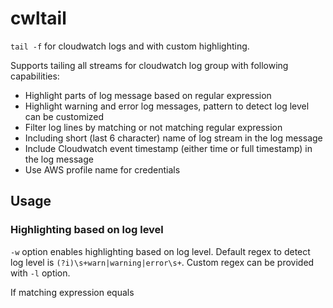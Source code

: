 # cwltail

`tail -f` for cloudwatch logs and with custom highlighting.

Supports tailing all streams for cloudwatch log group with following capabilities:

 - Highlight parts of log message based on regular expression
 - Highlight warning and error log messages, pattern to detect log level can be customized
 - Filter log lines by matching or not matching regular expression
 - Including short (last 6 character) name of log stream in the log message
 - Include Cloudwatch event timestamp (either time or full timestamp) in the log message
 - Use AWS profile name for credentials

## Usage

### Highlighting based on log level

`-w` option enables highlighting based on log level. Default regex to detect log level is `(?i)\s+warn|warning|error\s+`. Custom regex can be provided with `-l` option. 

If matching expression equals